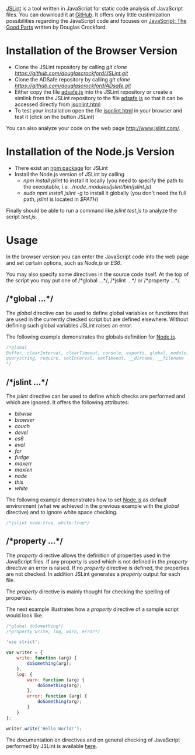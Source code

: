 [JSLint](http://www.jslint.com/) is a tool written in JavaScript for static code analysis of JavaScript files. You can download it at [GitHub](https://github.com/douglascrockford/JSLint). It offers only little custimization possibilities regarding the JavaScript code and focuses on [JavaScript: The Good Parts](http://www.maritimejournal.com/__data/assets/pdf_file/0020/1033940/Javascript-The-Good-Parts.pdf) written by Douglas Crockford.


# Installation of the Browser Version
* Clone the JSLint repository by calling _git clone https://github.com/douglascrockford/JSLint.git_
* Clone the ADSafe repository by calling _git clone https://github.com/douglascrockford/ADsafe.git_
* Either copy the file [adsafe.js](https://github.com/douglascrockford/ADsafe/blob/master/adsafe.js) into the JSLint repository or create a simlink from the JSLint repository to the file [adsafe.js](https://github.com/douglascrockford/ADsafe/blob/master/adsafe.js) so that it can be accessed directly from [jsonlint.html](https://github.com/douglascrockford/JSLint/blob/master/jslint.html)
* To test your installation open the file [jsonlint.html](https://github.com/douglascrockford/JSLint/blob/master/jslint.html) in your browser and test it (click on the button _JSLint_)

You can also analyze your code on the web page http://www.jslint.com/.

# Installation of the Node.js Version
* There exist an [npm package](https://www.npmjs.com/package/jslint) for JSLint
* Install the Node.js version of JSLint by calling
  * _npm install jslint_ to install it locally (you need to specify the path to the executable, i.e. _./node_modules/jslint/bin/jslint.js_)
  * _sudo npm install jslint -g_ to install it globally (you don't need the full path, _jslint_ is located in _$PATH_)
 
Finally should be able to run a command like _jslint test.js_ to analyze the script _test.js_.

# Usage
In the browser version you can enter the JavaScript code into the web page and set certain options, such as _Node.js_ or _ES6_.

You may also specify some directives in the source code itself. At the top of the script you may put one of /&#42;global ...&#42;/, /&#42;jslint ...&#42;/ or /&#42;property ...&#42;/.

## /&#42;global ...&#42;/
The _global_ directive can be used to define global variables or functions that are used in the currently checked script but are defined elsewhere. Without defining such global variables JSLint raises an error.

The following example demonstrates the globals definition for [Node.js](https://nodejs.org/en/).
```javascript
/*global
Buffer, clearInterval, clearTimeout, console, exports, global, module, process,
querystring, require, setInterval, setTimeout, __dirname, __filename
*/
```

## /&#42;jslint ...&#42;/
The _jslint_ directive can be used to define which checks are performed and which are ignored.
It offers the following attributes:
* _bitwise_
* _browser_
* _couch_
* _devel_
* _es6_
* _eval_
* _for_
* _fudge_
* _maxerr_
* _maxlen_
* _node_
* _this_
* _white_

The following example demonstrates how to set [Node.js](https://nodejs.org/en/) as default environment (what we achieved in the previous example with the _global_ directive) and to ignore white space checking.

```javascript
/*jslint node:true, white:true*/
```

## /&#42;property ...&#42;/
The _property_ directive allows the definition of properties used in the JavaScript files. If any property is used which is not defined in the _property_ directive an error is raised. If no _property_ directive is defined, the properties are not checked. In addition JSLint generates a _property_ output for each file.

The _property_ directive is mainly thought for checking the spelling of properties.

The next example illustrates how a _property_ directive of a sample script would look like.
```javascript
/*global doSomething*/
/*property write, log, warn, error*/

'use strict';

var writer = {
    write: function (arg) {
        doSomething(arg);
    },
    log: {
        warn: function (arg) {
            doSomething(arg);
        },
        error: function (arg) {
            doSomething(arg);
        }
    }
};

writer.write('Hello World!');
```

The documentation on directives and on general checking of JavaScript performed by JSLint is available [here](http://www.jslint.com/help.html).
